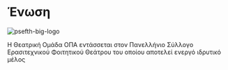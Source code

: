 # Ένωση

![psefth-big-logo](https://github.com/different-ways/theatrikiopa.eu/assets/16403754/fe6b6593-b389-4963-8db6-2f8bc5409e2f)

Η Θεατρική Ομάδα ΟΠΑ εντάσσεται στον Πανελλήνιο Σύλλογο Ερασιτεχνικού Φοιτητικού Θεάτρου του οποίου αποτελεί ενεργό ιδρυτικό μέλος

